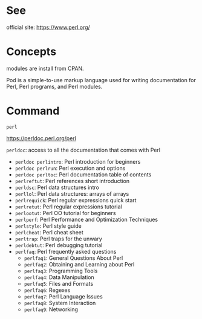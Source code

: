 # See

official site: <https://www.perl.org/>

# Concepts

modules are install from CPAN.

Pod is a simple-to-use markup language used for writing documentation for Perl, Perl programs, and Perl modules.

# Command

`perl`

<https://perldoc.perl.org/perl>

`perldoc`: access to all the documentation that comes with Perl
- `perldoc perlintro`: Perl introduction for beginners
- `perldoc perlrun`: Perl execution and options
- `perldoc perltoc`: Perl documentation table of contents
- `perlreftut`: Perl references short introduction
- `perldsc`: Perl data structures intro
- `perllol`: Perl data structures: arrays of arrays
- `perlrequick`: Perl regular expressions quick start
- `perlretut`: Perl regular expressions tutorial
- `perlootut`: Perl OO tutorial for beginners
- `perlperf`: Perl Performance and Optimization Techniques
- `perlstyle`: Perl style guide
- `perlcheat`: Perl cheat sheet
- `perltrap`: Perl traps for the unwary
- `perldebtut`: Perl debugging tutorial
- `perlfaq`: Perl frequently asked questions
    + `perlfaq1`: General Questions About Perl
    + `perlfaq2`: Obtaining and Learning about Perl
    + `perlfaq3`: Programming Tools
    + `perlfaq4`: Data Manipulation
    + `perlfaq5`: Files and Formats
    + `perlfaq6`: Regexes
    + `perlfaq7`: Perl Language Issues
    + `perlfaq8`: System Interaction
    + `perlfaq9`: Networking